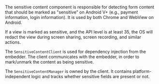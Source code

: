 The sensitive content component is responsible for detecting form content that
should be marked as "sensitive" on Android V+ (e.g., payment information, login
information). It is used by both Chrome and WebView on Android.

If a view is marked as sensitive, and the API level is at least 35, the OS will
redact the view during screen sharing, screen recording, and similar actions.

The `SensitiveContentClient` is used for dependency injection from the embedder.
The client communicates with the embedder, in order to mark/unmark the content
as being sensitive.

The `SensitiveContentManager` is owned by the client. It contains
platform-independent logic and tracks whether sensitive fields are present or
not.
